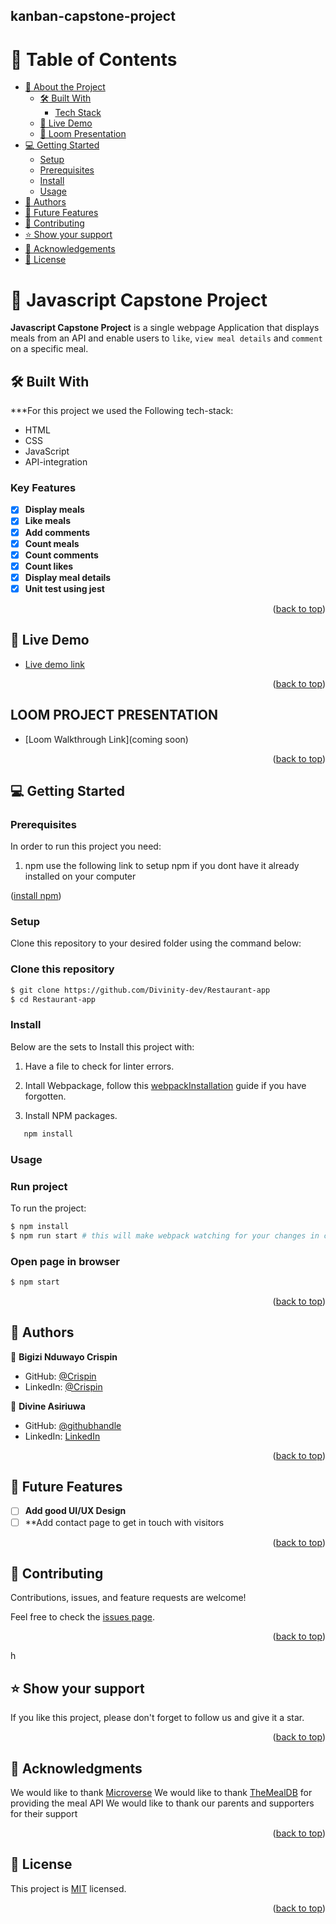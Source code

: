 ## kanban-capstone-project

<a name="readme-top"></a>

<!-- TABLE OF CONTENTS -->

# 📗 Table of Contents

- [📖 About the Project](#about-project)
  - [🛠 Built With](#built-with)
    - [Tech Stack](#tech-stack)
  - [🚀 Live Demo](#live-demo)
  - [🚀 Loom Presentation](#loom-demo)
- [💻 Getting Started](#getting-started)
  - [Setup](#setup)
  - [Prerequisites](#prerequisites)
  - [Install](#install)
  - [Usage](#usage)
- [👥 Authors](#authors)
- [🔭 Future Features](#future-features)
- [🤝 Contributing](#contributing)
- [⭐️ Show your support](#support)
- [🙏 Acknowledgements](#acknowledgements)
- [📝 License](#license)

<!-- PROJECT DESCRIPTION -->

# 📖 Javascript Capstone Project <a name="about-project"></a>

**Javascript Capstone Project** is a single webpage  Application that displays meals from an API and enable users to `like`, `view meal details` and `comment` on a specific meal.

## 🛠 Built With <a name="built-with"></a>

***For this project we used the Following tech-stack:

- HTML
- CSS
- JavaScript
- API-integration

<!-- Features -->

### Key Features <a name="key-features"></a>

-[x] **Display meals**
-[x] **Like meals**
-[x] **Add comments**
-[x] **Count meals**
-[x] **Count comments**
-[x] **Count likes**
-[x] **Display meal details**
-[x] **Unit test using jest**

<p align="right">(<a href="#readme-top">back to top</a>)</p>

<!-- LIVE DEMO -->

## 🚀 Live Demo <a name="live-demo"></a>

- <a href="https://divinity-dev.github.io/Restaurant-app/dist/">Live demo link</a>

<p align="right">(<a href="#readme-top">back to top</a>)</p>

<!-- Loom Walkthrough -->
## LOOM PROJECT PRESENTATION <a name="loom-demo"></a>

- [Loom Walkthrough Link](coming soon)

<p align="right">(<a href="#readme-top">back to top</a>)</p>

<!-- GETTING STARTED -->

## 💻 Getting Started <a name="getting-started"></a>


### Prerequisites

In order to run this project you need:

1. npm 
use the following link to setup npm if you dont have it already installed on your computer 
<p align="left">(<a href="https://docs.npmjs.com/downloading-and-installing-node-js-and-npm">install npm</a>)</p>

### Setup

Clone this repository to your desired folder using the command below:

### Clone this repository

```bash
$ git clone https://github.com/Divinity-dev/Restaurant-app
$ cd Restaurant-app
```

### Install

Below  are the sets to Install this project with:

1. Have a file to check for linter errors.

2. Intall Webpackage, follow this [webpackInstallation](https://www.valentinog.com/blog/webpack/) guide if you have forgotten.

3. Install NPM packages.
```sh
   npm install
   ```

### Usage

### Run project
To run the project:
```bash
$ npm install
$ npm run start # this will make webpack watching for your changes in code
```

### Open page in browser
```bash
$ npm start
```
<p align="right">(<a href="#readme-top">back to top</a>)</p>

<!-- AUTHORS -->

## 👥 Authors <a name="authors"></a>

👤 **Bigizi Nduwayo Crispin**

- GitHub: [@Crispin](https://github.com/Bigizi)
- LinkedIn: [@Crispin](https://linkedin.com/in/jonas-wullah)

👤 **Divine Asiriuwa**

- GitHub: [@githubhandle](https://github.com/Divinity-dev)
- LinkedIn: [LinkedIn](https://www.linkedin.com/in/divine-asiriuwa-a87227a3/)

<p align="right">(<a href="#readme-top">back to top</a>)</p>

<!-- Features -->
## 🔭 Future Features <a name="future-features"></a>

- [ ] **Add good UI/UX Design**
- [ ] **Add contact page to get in touch with visitors

<p align="right">(<a href="#readme-top">back to top</a>)</p>

<!-- CONTRIBUTING -->

## 🤝 Contributing <a name="contributing"></a>

Contributions, issues, and feature requests are welcome!

Feel free to check the [issues page](https://github.com/Divinity-dev/Restaurant-app/issues).

<p align="right">(<a href="#readme-top">back to top</a>)</p>

<!-- SUPPORT -->
h
## ⭐️ Show your support <a name="support"></a>

If you like this project, please don't forget to follow us and give it a star.

<p align="right">(<a href="#readme-top">back to top</a>)</p>


<!-- ACKNOWLEDGEMENTS -->

## 🙏 Acknowledgments <a name="acknowledgements"></a>

We would like to thank [Microverse](https://www.microverse.org/)
We would like to thank [TheMealDB](https://www.themealdb.com/api.php) for providing the  meal API
We would like to thank our parents and supporters for their support

<p align="right">(<a href="#readme-top">back to top</a>)</p>

<!-- LICENSE -->

## 📝 License <a name="license"></a>

This project is [MIT](./LICENSE) licensed.

<p align="right">(<a href="#readme-top">back to top</a>)</p>